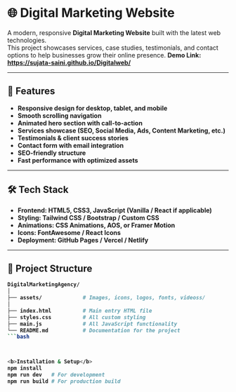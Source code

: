 # 🌐 Digital Marketing Website

A modern, responsive **Digital Marketing Website** built with the latest web technologies.  
This project showcases services, case studies, testimonials, and contact options to help businesses grow their online presence.
<b>Demo Link<b/>: https://sujata-saini.github.io/Digitalweb/

---

## 🚀 Features
- Responsive design for **desktop, tablet, and mobile**
- Smooth scrolling navigation
- Animated hero section with call-to-action
- Services showcase (SEO, Social Media, Ads, Content Marketing, etc.)
- Testimonials & client success stories
- Contact form with email integration
- SEO-friendly structure
- Fast performance with optimized assets

---

## 🛠️ Tech Stack
- **Frontend**: HTML5, CSS3, JavaScript (Vanilla / React if applicable)
- **Styling**: Tailwind CSS / Bootstrap / Custom CSS
- **Animations**: CSS Animations, AOS, or Framer Motion
- **Icons**: FontAwesome / React Icons
- **Deployment**: GitHub Pages / Vercel / Netlify

---

## 📂 Project Structure
```bash             
DigitalMarketingAgency/
│
├── assets/             # Images, icons, logos, fonts, videoss/        
│
├── index.html          # Main entry HTML file
├── styles.css          # All custom styling
├── main.js             # All JavaScript functionality
└── README.md           # Documentation for the project
```bash



<b>Installation & Setup</b>
npm install
npm run dev   # For development
npm run build # For production build

